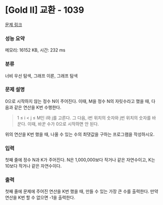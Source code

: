 # [Gold II] 교환 - 1039 

[문제 링크](https://www.acmicpc.net/problem/1039) 

### 성능 요약

메모리: 16152 KB, 시간: 232 ms

### 분류

너비 우선 탐색, 그래프 이론, 그래프 탐색

### 문제 설명

<p>0으로 시작하지 않는 정수 N이 주어진다. 이때, M을 정수 N의 자릿수라고 했을 때, 다음과 같은 연산을 K번 수행한다.</p>

<blockquote>
<p>1 ≤ i < j ≤ M인 i와 j를 고른다. 그 다음, i번 위치의 숫자와 j번 위치의 숫자를 바꾼다. 이때, 바꾼 수가 0으로 시작하면 안 된다.</p>
</blockquote>

<p>위의 연산을 K번 했을 때, 나올 수 있는 수의 최댓값을 구하는 프로그램을 작성하시오.</p>

### 입력 

 <p>첫째 줄에 정수 N과 K가 주어진다. N은 1,000,000보다 작거나 같은 자연수이고, K는 10보다 작거나 같은 자연수이다.</p>

### 출력 

 <p>첫째 줄에 문제에 주어진 연산을 K번 했을 때, 만들 수 있는 가장 큰 수를 출력한다. 만약 연산을 K번 할 수 없으면 -1을 출력한다.</p>


